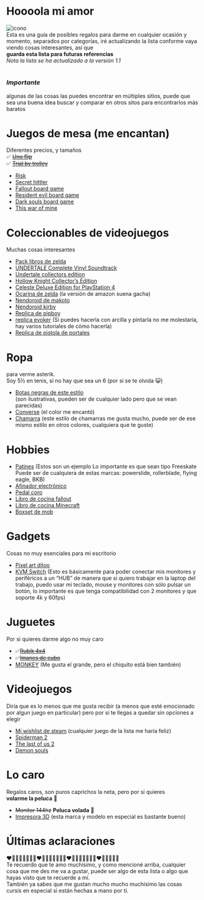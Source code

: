 ---
---

<h1 id="hoooola-mi-amor">Hoooola mi amor</h1>
<p><img src="https://i.pinimg.com/originals/a4/de/6b/a4de6b74e51a4df9548c2a82bd10a6e3.gif" alt="icono"><br>
Esta es una guía de posibles regalos para darme en cualquier ocasión y momento, separados por categorías, iré actualizando la lista conforme vaya viendo cosas interesantes, así que<br>
<strong>guarda esta lista para futuras referencias</strong><br>
<em>Nota la lista se ha actualizado a la versión 1.1</em></p>
<h1 id="section"></h1>
<h3 id="importante"><em><strong>Importante</strong></em></h3>
<p>algunas de las cosas las puedes encontrar en múltiples sitios, puede que sea una buena idea buscar y comparar en otros sitos para encontrarlos más baratos</p>
<h1 id="juegos-de-mesa-me-encantan">Juegos de mesa (me encantan)</h1>
<p>Diferentes precios, y tamaños<br>
✅​  <a href="https://a.co/d/8KTM94w"><s>Uno flip</s></a><br>
✅​ <a href="https://www.amazon.com.mx/dp/B07X5DV7T9/?coliid=I2JVC0YGY426I9&amp;colid=12O5USKVY8JLU&amp;ref_=list_c_wl_lv_ov_lig_dp_it&amp;th=1"><s>Trial by trolley</s></a></p>
<ul>
<li><a href="https://www.amazon.com.mx/dp/B01HEQHKNM/?coliid=I2BDH6L39464U&amp;colid=12O5USKVY8JLU&amp;psc=1&amp;ref_=list_c_wl_lv_ov_lig_dp_it">Risk</a></li>
<li><a href="https://www.amazon.com.mx/dp/B08RNKB9QN/?coliid=IGJDDU02F0A9A&amp;colid=12O5USKVY8JLU&amp;psc=1&amp;ref_=list_c_wl_lv_ov_lig_dp_it">Secret hittler</a></li>
<li><a href="https://a.co/d/ep00mMk">Fallout board game</a></li>
<li><a href="https://a.co/d/0FdqT2V">Resident evil board game</a></li>
<li><a href="https://a.co/d/bcH7P9r">Dark souls board game</a></li>
<li><a href="https://a.co/d/5Q9SnGS">This war of mine</a></li>
</ul>
<h1 id="coleccionables-de-videojuegos">Coleccionables de videojuegos</h1>
<p>Muchas cosas interesantes</p>
<ul>
<li><a href="https://www.amazon.com.mx/dp/1974718190/?coliid=I3KEH3SRS5UOUA&amp;colid=12O5USKVY8JLU&amp;psc=1&amp;ref_=list_c_wl_lv_ov_lig_dp_it">Pack libros de zelda</a></li>
<li><a href="https://www.fangamer.com/products/undertale-complete-vinyl-soundtrack-box-set">UNDERTALE Complete Vinyl Soundtrack</a></li>
<li><a href="https://www.fangamer.com/products/undertale-game-switch-ps4-vita">Undertale collectors edition</a></li>
<li><a href="https://www.fangamer.com/collections/collectors-editions/products/hollow-knight-switch-ps4-pc-collectors-edition-game">Hollow Knight Collector’s Edition</a></li>
<li><a href="https://www.fangamer.com/collections/collectors-editions/products/celeste-deluxe-edition-game">Celeste Deluxe Edition for PlayStation 4</a></li>
<li><a href="https://www.stlocarina.com/collections/for-legend-of-zelda-fans/products/12-hole-zelda-tenor-ocarina-1">Ocarina de zelda</a> (la versión de amazon suena gacha)</li>
<li><a href="https://a.co/d/iQyCCUC">Nendoroid de makoto</a></li>
<li><a href="https://a.co/d/ci1ssVB">Nendoroid kirby</a></li>
<li><a href="https://gear.bethesda.net/products/fallout-series-pip-boy-die-cast-replica">Replica de pipboy</a></li>
<li><a href="https://www.etsy.com/mx/listing/1401604262/persona-3-evoker-mp3-accesorio-de?ga_order=most_relevant&amp;ga_search_type=all&amp;ga_view_type=gallery&amp;ga_search_query=persona+3+evoker&amp;ref=sr_gallery-1-4&amp;frs=1&amp;content_source=e4afc83e14f46e45e76f9235561e37a15de2064f%253A1401604262&amp;organic_search_click=1">replica evoker</a> (Si puedes hacerla con arcilla y pintarla no me molestaría, hay varios tutoriales de cómo hacerla)</li>
<li><a href="https://www.etsy.com/mx/listing/1206957437/portal-gun-portal?click_key=a13fc04915080ee86f1df904e666da87095ea31e%3A1206957437&amp;click_sum=8427cc1d&amp;ref=shop_home_active_2&amp;pro=1">Replica de pistola de portales</a></li>
</ul>
<h1 id="ropa">Ropa</h1>
<p>para verme asterik.<br>
Soy 5½ en tenis, si no hay que sea un 6 (por si se te olvida 😺)</p>
<ul>
<li><a href="https://share.temu.com/Ae0QF8sQ8XA">Botas negras de este estilo</a><br>
(son ilustrativas, pueden ser de cualquier lado pero que se vean<br>
parecidas)</li>
<li><a href="https://converse.com.mx/tenis-converse-chuck-70-rojos-en-bota-de-lona-para-hombre-a08179c.html#?color=Rojo&amp;modelo=A08179C&amp;option-id=132">Converse</a> (el color me encantó)</li>
<li><a href="https://www.shein.com.mx/Manfinity-Mode-Men-Solid-Zip-Up-Bomber-Jacket-p-3510959-cat-1983.html?mallCode=1">Chamarra</a> (este estilo de chamarras me gusta mucho, puede ser de ese mismo estilo en otros colores, cualquiera que te guste)</li>
</ul>
<h1 id="hobbies">Hobbies</h1>
<ul>
<li><a href="https://www.amazon.com.mx/BKB-Patines-Freeskate-Flying-Skates/dp/B09T3WF5DL/ref=asc_df_B09T3WF5DL/?tag=gledskshopmx-20&amp;linkCode=df0&amp;hvadid=547163952124&amp;hvpos=&amp;hvnetw=g&amp;hvrand=17578747526548620085&amp;hvpone=&amp;hvptwo=&amp;hvqmt=&amp;hvdev=c&amp;hvdvcmdl=&amp;hvlocint=&amp;hvlocphy=9141721&amp;hvtargid=pla-1663025804876&amp;mcid=669e64caeafa3bd1999251dbc31fcd4d&amp;th=1&amp;psc=1">Patines</a> (Estos son un ejemplo Lo importante es que sean tipo Freeskate Puede ser de cualquiera de estas marcas: powerslide, rollerblade, flying eagle, BKB)</li>
<li><a href="https://www.amazon.com.mx/Afinador-Guitarra-Ac%C3%BAstica-El%C3%A9ctrica-Arieta%C2%AE/dp/B07DP4BDCC/ref=sr_1_1?crid=2ZPKAZ1FZMPMA&amp;dib=eyJ2IjoiMSJ9.VtUUGDYLbSlrx35Rr0d4DDRqOA3JRQ4eG2sTKWrpMBVQ1NW5U051F_53KPNkklqPx6Yxl9zkIy555G3_IlDDMYVeWtXwAcP7CJt1SuSKAgec6--fX8LTqq4-hKtopnqWeqDRR4j-9_V2FkhwldDF60a0St_8IZRdRmTirVNRayQu_JuTJabf9aYPP-x7iCsQzOAuk7xLFUIhvTQoHg1bMEb9SCTZ0jehSUiWTI71SX8.JuwYUDu4kumUF_7K-s5xPcA_WM5pZc1g3f1qs0lGzTQ&amp;dib_tag=se&amp;keywords=afinador+electrico&amp;qid=1705458762&amp;sprefix=afinador+e%2Caps%2C160&amp;sr=8-1&amp;ufe=app_do%3Aamzn1.fos.4e545b5e-1d45-498b-8193-a253464ffa47">Afinador electrónico</a></li>
<li><a href="https://www.amazon.com.mx/Behringer-UC200-Ultra-Chorus-Uc200/dp/B000Y30NAA/ref=sr_1_2?crid=2LZLOX512JTA6&amp;dib=eyJ2IjoiMSJ9.WVlpHadRsCOXSrsLwJijlAD5nb6FoXjWi8GDyG4B_vQKeXQ7OYWr4MlkMzpqXiProygporXKcqjri2hSVyK6WIpgQrDUa-rKuOLKxwzev80vckPft_mYzwO_rUeNxvKtSRRrRQ0YykP-UIu1EmOCz0sPbrHP_5h6rb_BSYZOKUakny3Gdo5DpBJOuaWsg7PzO9ssQ_oSl65Zq3-wiH4iXgV0WP2zAEI5HnB7w8ODMcc.qgPAq0kAnSc17DcIuz2USn6c2oEsic8sbG4rMhwIM20&amp;dib_tag=se&amp;keywords=pedal%2Bchorus%2Bguitarra&amp;qid=1705459419&amp;sprefix=pedal%2Bchorus%2B%2Caps%2C128&amp;sr=8-2&amp;ufe=app_do%3Aamzn1.fos.19d97c10-80a3-4566-8ed8-d0331185c744&amp;th=1">Pedal coro</a></li>
<li><a href="https://www.amazon.com.mx/Fallout-Vault-Dwellers-Official-Cookbook/dp/168383397X/?_encoding=UTF8&amp;pd_rd_w=cQZYn&amp;content-id=amzn1.sym.af0809cd-46b5-4534-977c-a688ad8bb72f%3Aamzn1.symc.50e00d6c-ec8b-42ef-bb15-298531ab4497&amp;pf_rd_p=af0809cd-46b5-4534-977c-a688ad8bb72f&amp;pf_rd_r=6TK7TTG8B6AQMAGSFMPG&amp;pd_rd_wg=9kekT&amp;pd_rd_r=c787f3f3-bd92-41b2-8d92-8404f9b2b439&amp;ref_=pd_gw_ci_mcx_mr_hp_atf_m">Libro de cocina fallout</a></li>
<li><a href="https://www.amazon.com.mx/Minecraft-Gather-Cook-Official-Cookbook/dp/1647228263/?_encoding=UTF8&amp;pd_rd_w=cQZYn&amp;content-id=amzn1.sym.af0809cd-46b5-4534-977c-a688ad8bb72f%3Aamzn1.symc.50e00d6c-ec8b-42ef-bb15-298531ab4497&amp;pf_rd_p=af0809cd-46b5-4534-977c-a688ad8bb72f&amp;pf_rd_r=6TK7TTG8B6AQMAGSFMPG&amp;pd_rd_wg=9kekT&amp;pd_rd_r=c787f3f3-bd92-41b2-8d92-8404f9b2b439&amp;ref_=pd_gw_ci_mcx_mr_hp_atf_m">Libro de cocina Minecraft</a></li>
<li><a href="https://tiendapanini.com.mx/mob-psycho-100-boxset">Boxset de mob</a></li>

</ul>
<h1 id="gadgets">Gadgets</h1>
<p>Cosas no muy esenciales para mi escritorio</p>
<ul>
<li><a href="https://a.co/d/6lWh8BU">Pixel art ditoo</a></li>
<li><a href="">KVM Switch</a> (Esto es básicamente para poder conectar mis monitores y periféricos a un “HUB” de manera que si quiero trabajar en la laptop del trabajo, puedo usar mi teclado, mouse y monitores con sólo pulsar un botón, lo importante es que tenga compatibilidad con 2 monitores y que soporte 4k y 60fps)</li>
</ul>
<h1 id="juguetes">Juguetes</h1>
<p>Por si quieres darme algo no muy caro</p>
<ul>
<li>✅​<a href="https://articulo.mercadolibre.com.mx/MLM-1452120322-cubos-rubik-4x4-uso-profesional-lubricado-_JM#position=15&amp;search_layout=stack&amp;type=item&amp;tracking_id=cd79980b-e84d-4af9-ab57-ef343baf1b2c"><s>Rubik 4x4</s></a></li>
<li>✅​<a href="https://articulo.mercadolibre.com.mx/MLM-752711612-cubo-magnetico-216bolitas-de-5mm-iman-_JM"><s>Imanes de cubo</s></a></li>
<li><a href="https://p-y3-www-amazon-com-mx-kalias.amazon.com.mx/dp/B0C6TGK4HY?ref_=cm_sw_r_cp_ud_dp_6VW3Z3ZA7VH84G0ABY40">MONKEY</a> (Me gusta el grande, pero el chiquito está bien también)</li>
</ul>
<h1 id="videojuegos">Videojuegos</h1>
<p>Diría que es lo menos que me gusta recibir (a menos que esté emocionado por algun juego en particular) pero por si te llegas a quedar sin opciones a elegir</p>
<ul>
<li><a href="https://store.steampowered.com/wishlist/id/skinybanana/">Mi wishlist de steam</a> (cualquier juego de la lista me haría feliz)</li>
<li><a href="https://a.co/d/cXu4ei0">Spiderman 2</a></li>
<li><a href="https://a.co/d/ivF9e6S">The last of us 2</a></li>
<li><a href="https://www.mercadolibre.com.mx/demons-souls-remake-standard-edition-sony-ps5-fisico/p/MLM16273091">Demon souls</a></li>
</ul>
<h1 id="lo-caro">Lo caro</h1>
<p>Regalos caros, son puros caprichos la neta, pero por si quieres<br>
<strong>volarme la peluca</strong>  🤯</p>
<ul>
<li><s>Monitor 144hz</s> <strong>Peluca volada</strong>  🤯</li>
<li><a href="https://a.co/d/f8D8Rs9">Impresora 3D</a> (esta marca y modelo en especial es bastante bueno)</li>
</ul>
<h1 id="últimas-aclaraciones">Últimas aclaraciones</h1>
<p>❤️🩷🧡💛💚💙🩵💜❤️🩷🧡💛💚💙🩵💜❤️🩷🧡💛💚💙🩵💜❤️🩷🧡💛💚💙<br>
Te recuerdo que te amo muchísimo, y como mencioné arriba, cualquier cosa que me des me va a gustar, puede ser algo de esta lista o algo que hayas visto que te recuerde a mí.<br>
También ya sabes que me gustan mucho mucho muchísimo las cosas cursis en especial si están hechas a mano por tí.</p>
<p><img src="https://i.pinimg.com/originals/6f/bb/93/6fbb93d8bae6fca95251f99b3cb635d5.jpg" alt=""></p>
